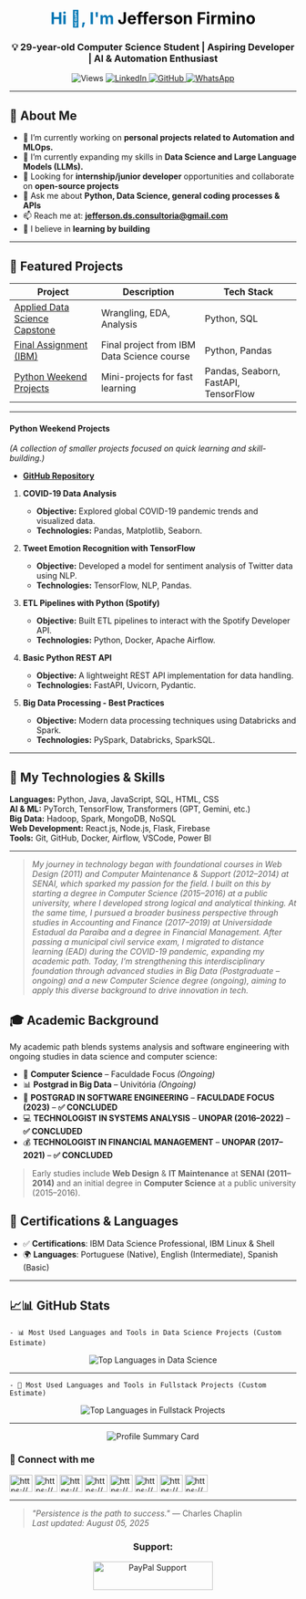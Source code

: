
<h1 align="center" style="color:#0077B5;">Hi 👋, I'm <span style="color:#000;">Jefferson Firmino</span></h1>

<h3 align="center">💡 29-year-old Computer Science Student | Aspiring Developer | AI & Automation Enthusiast</h3>

<p align="center">
  <img src="https://komarev.com/ghpvc/?username=jeffthedeveloper&label=Profile%20views&color=0e75b6&style=flat" alt="Views"/>
  <a href="https://www.linkedin.com/in/jfconsultoria" target="_blank">
    <img alt="LinkedIn" src="https://img.shields.io/badge/LinkedIn-0077B5?style=for-the-badge&logo=linkedin&logoColor=white"/>
  </a>
  <a href="https://github.com/jeffthedeveloper" target="_blank">
    <img alt="GitHub" src="https://img.shields.io/badge/GitHub-181717?style=for-the-badge&logo=github&logoColor=white"/>
  </a>
  <a href="https://api.whatsapp.com/send?phone=83996258911&text=Whatsapp" target="_blank">
    <img alt="WhatsApp" src="https://img.shields.io/badge/WhatsApp-25D366?style=for-the-badge&logo=whatsapp&logoColor=white"/>
  </a>
</p>

---

## 🚀 About Me

- 🔭 I’m currently working on **personal projects related to Automation and MLOps.**
- 🌱 I’m currently expanding my skills in **Data Science and Large Language Models (LLMs).**
- 🤝 Looking for **internship/junior developer** opportunities and collaborate on **open-source projects**
- 💬 Ask me about **Python, Data Science, general coding processes & APIs**
- 📫 Reach me at: **jefferson.ds.consultoria@gmail.com**
- 🧠 I believe in **learning by building**

---

## 📂 Featured Projects

| Project | Description | Tech Stack |
|--------|-------------|------------|
| [Applied Data Science Capstone](https://github.com/jeffthedeveloper/Applied-Data-Science-Capstone-End-to-End-Analysis-with-Python-SQL-and-Machine-Learning) | Wrangling, EDA, Analysis | Python, SQL |
| [Final Assignment (IBM)](https://github.com/jeffthedeveloper/Final-Assignment) | Final project from IBM Data Science course | Python, Pandas |
| [Python Weekend Projects](https://github.com/jeffthedeveloper/Python-Weekend-Projects) | Mini-projects for fast learning | Pandas, Seaborn, FastAPI, TensorFlow |

---

#### **Python Weekend Projects**
*(A collection of smaller projects focused on quick learning and skill-building.)*
- **[GitHub Repository](https://github.com/jeffthedeveloper/Python-Weekend-Projects)**

1.  **COVID-19 Data Analysis**
    - **Objective:** Explored global COVID-19 pandemic trends and visualized data.
    - **Technologies:** Pandas, Matplotlib, Seaborn.

2.  **Tweet Emotion Recognition with TensorFlow**
    - **Objective:** Developed a model for sentiment analysis of Twitter data using NLP.
    - **Technologies:** TensorFlow, NLP, Pandas.

3.  **ETL Pipelines with Python (Spotify)**
    - **Objective:** Built ETL pipelines to interact with the Spotify Developer API.
    - **Technologies:** Python, Docker, Apache Airflow.

4.  **Basic Python REST API**
    - **Objective:** A lightweight REST API implementation for data handling.
    - **Technologies:** FastAPI, Uvicorn, Pydantic.

5.  **Big Data Processing - Best Practices**
    - **Objective:** Modern data processing techniques using Databricks and Spark.
    - **Technologies:** PySpark, Databricks, SparkSQL.

---

## 🧠 My Technologies & Skills

**Languages:** Python, Java, JavaScript, SQL, HTML, CSS  
**AI & ML:** PyTorch, TensorFlow, Transformers (GPT, Gemini, etc.)  
**Big Data:** Hadoop, Spark, MongoDB, NoSQL  
**Web Development:** React.js, Node.js, Flask, Firebase  
**Tools:** Git, GitHub, Docker, Airflow, VSCode, Power BI

---

> *My journey in technology began with foundational courses in Web Design (2011) and Computer Maintenance & Support (2012–2014) at SENAI, which sparked my passion for the field. I built on this by starting a degree in Computer Science (2015–2016) at a public university, where I developed strong logical and analytical thinking. At the same time, I pursued a broader business perspective through studies in Accounting and Finance (2017–2019) at Universidade Estadual da Paraíba and a degree in Financial Management. After passing a municipal civil service exam, I migrated to distance learning (EAD) during the COVID-19 pandemic, expanding my academic path. Today, I’m strengthening this interdisciplinary foundation through advanced studies in Big Data (Postgraduate – ongoing) and a new Computer Science degree (ongoing), aiming to apply this diverse background to drive innovation in tech.*




## 🎓 Academic Background

My academic path blends systems analysis and software engineering with ongoing studies in data science and computer science:

- 🧮 **Computer Science** – Faculdade Focus *(Ongoing)*
- 📊 **Postgrad in Big Data** – Univitória *(Ongoing)*
- 🧠 **POSTGRAD IN SOFTWARE ENGINEERING** – **FACULDADE FOCUS (2023)** – **✅ CONCLUDED**
- 💻 **TECHNOLOGIST IN SYSTEMS ANALYSIS** – **UNOPAR (2016–2022)** – **✅ CONCLUDED**
- 💰 **TECHNOLOGIST IN FINANCIAL MANAGEMENT** – **UNOPAR (2017–2021)** – **✅ CONCLUDED**

> Early studies include **Web Design** & **IT Maintenance** at **SENAI (2011–2014)** and an initial degree in **Computer Science** at a public university (2015–2016).
## 📜 Certifications & Languages

- ✅ **Certifications**: IBM Data Science Professional, IBM Linux & Shell
- 🌍 **Languages**: Portuguese (Native), English (Intermediate), Spanish (Basic)

---

## 📈📊 GitHub Stats

    - 📊 Most Used Languages and Tools in Data Science Projects (Custom Estimate)

<p align="center"> <img src="https://github-readme-stats.vercel.app/api/top-langs/?username=jeffthedeveloper&layout=compact&custom_title=DataScience%20Focused%20Languages&hide=java,go,typescript,dart,ejs,javascript,html,css,csharp,php,ruby,scala,swift,kotlin,objective-c,perl,haskell,r,elixir,coffeescript,groovy,lua,powershell,batch,tcl,clojure,f#,rust&langs_count=10" alt="Top Languages in Data Science" /> </p> <p align="center"> </p>

---

    - 🔧 Most Used Languages and Tools in Fullstack Projects (Custom Estimate)

<p align="center">
  <img src="https://github-readme-stats.vercel.app/api/top-langs/?username=jeffthedeveloper&layout=compact&hide=html,Jupyter%20Notebook,css,javascript,python,Visual%20Basic%20.%20Net" alt="Top Languages in Fullstack Projects" />
</p>

---

<p align="center">
  <img src="https://github-profile-summary-cards.vercel.app/api/cards/profile-details?username=jeffthedeveloper&theme=default" alt="Profile Summary Card" />
</p>


### 🔗 Connect with me

<p align="left">
<a href="https://codepen.io/jeffersonfir" target="blank"><img align="center" src="https://raw.githubusercontent.com/rahuldkjain/github-profile-readme-generator/master/src/images/icons/Social/codepen.svg" alt="https://codepen.io/jeffersonfir" height="30" width="40" /></a>
<a href="https://codesandbox.io/dashboard/recent?workspace=ws_ehen5t4akq76y8jxce3abk&new_workspace=true" target="blank"><img align="center" src="https://raw.githubusercontent.com/rahuldkjain/github-profile-readme-generator/master/src/images/icons/Social/codesandbox.svg" alt="https://codesandbox.io/dashboard/recent?workspace=ws_ehen5t4akq76y8jxce3abk&new_workspace=true" height="30" width="40" /></a>
<a href="https://www.kaggle.com/professorjefferson" target="blank"><img align="center" src="https://raw.githubusercontent.com/rahuldkjain/github-profile-readme-generator/master/src/images/icons/Social/kaggle.svg" alt="https://www.kaggle.com/professorjefferson" height="30" width="40" /></a>
<a href="https://www.instagram.com/jefferson.firme/" target="blank"><img align="center" src="https://raw.githubusercontent.com/rahuldkjain/github-profile-readme-generator/master/src/images/icons/Social/instagram.svg" alt="https://www.instagram.com/jefferson.firme/" height="30" width="40" /></a>
<a href="https://www.behance.net/jeffersonmendes7" target="blank"><img align="center" src="https://raw.githubusercontent.com/rahuldkjain/github-profile-readme-generator/master/src/images/icons/Social/behance.svg" alt="https://www.behance.net/jeffersonmendes7" height="30" width="40" /></a>
<a href="https://www.youtube.com/@jeffersonfirmino" target="blank"><img align="center" src="https://raw.githubusercontent.com/rahuldkjain/github-profile-readme-generator/master/src/images/icons/Social/youtube.svg" alt="https://www.youtube.com/@jeffersonfirmino" height="30" width="40" /></a>
<a href="https://www.hackerrank.com/profile/jeffersonfir" target="blank"><img align="center" src="https://raw.githubusercontent.com/rahuldkjain/github-profile-readme-generator/master/src/images/icons/Social/hackerrank.svg" alt="https://www.hackerrank.com/profile/jeffersonfir" height="30" width="40" /></a>
<a href="https://discord.gg/dD7Ch3UB" target="blank"><img align="center" src="https://raw.githubusercontent.com/rahuldkjain/github-profile-readme-generator/master/src/images/icons/Social/discord.svg" alt="https://discord.gg/dD7Ch3UB" height="30" width="40" /></a>
</p>

---

> _"Persistence is the path to success."_ — Charles Chaplin  
_Last updated: August 05, 2025_

<h3 align="center">Support:</h3>
<p align ="center">
  <a href="https://www.paypal.com/donate/?business=3P3W53NWLTEGS&no_recurring=0&item_name=Doe+para+o+manuten%C3%A7%C3%A3o+do+reposit%C3%B3rio+e+apoie+a+educa%C3%A7%C3%A3o+em+Ci%C3%AAncia+de+Dados+no+Brasil.+Sua+ajuda+%C3%A9+importante%21&currency_code=BRL">
    <img align="center" src="https://cdn.ko-fi.com/cdn/kofi3.png?v=3" height="50" width="210" alt="PayPal Support" />
  </a>
</p>
